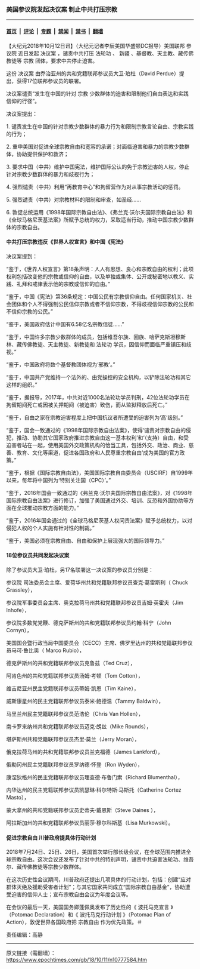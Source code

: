 ### 美国参议院发起决议案 制止中共打压宗教

---

#### [首页](../../../..?n10777584) &nbsp;|&nbsp; [评论](../../../../../epoch-comment?n10777584) &nbsp;|&nbsp; [专题](../../../../../epoch-special?n10777584) &nbsp;|&nbsp; [禁闻](../../../../../epoch-news?n10777584) &nbsp;|&nbsp; [禁书](../../../../../books?n10777584) &nbsp;|&nbsp; [翻墙](https://github.com/gfw-breaker/nogfw/blob/master/README.md?n10777584)


<div class="post_content" id="artbody" itemprop="articleBody">
 <!-- article content begin -->
 <p>
  【大纪元2018年10月12日讯】（大纪元记者李辰美国华盛顿DC报导）美国联邦
  <ok href="https://www.epochtimes.com/gb/tag/%E5%8F%82%E8%AE%AE%E9%99%A2.html">
   参议院
  </ok>
  近日发起
  <ok href="https://www.epochtimes.com/gb/tag/%E5%86%B3%E8%AE%AE%E6%A1%88.html">
   决议案
  </ok>
  ，谴责中共打压
  <ok href="https://www.epochtimes.com/gb/tag/%E6%B3%95%E8%BD%AE%E5%8A%9F.html">
   法轮功
  </ok>
  、
  <ok href="https://www.epochtimes.com/gb/tag/%E6%96%B0%E7%96%86.html">
   新疆
  </ok>
  、基督教、天主教、藏传佛教徒等
  <ok href="https://www.epochtimes.com/gb/tag/%E5%AE%97%E6%95%99.html">
   宗教
  </ok>
  团体，要求中共停止迫害。
 </p>
 <p>
  这份
  <ok href="https://www.epochtimes.com/gb/tag/%E5%86%B3%E8%AE%AE%E6%A1%88.html">
   决议案
  </ok>
  由乔治亚州的共和党籍联邦参议员大卫‧珀杜（David Perdue）提出，获得17位联邦参议员的联署。
 </p>
 <p>
  决议案谴责“发生在中国的针对
  <ok href="https://www.epochtimes.com/gb/tag/%E5%AE%97%E6%95%99.html">
   宗教
  </ok>
  少数群体的迫害和限制他们自由表达和实践信仰的行径”。
 </p>
 <p>
  决议案提出：
 </p>
 <p>
  1. 谴责发生在中国的针对宗教少数群体的暴力行为和限制宗教言论自由、宗教实践的行为；
 </p>
 <p>
  2. 重申美国对促进全球宗教自由和宽容的承诺；对面临迫害和暴力的宗教少数群体，协助提供保护和救济；
 </p>
 <p>
  3. 要求中国（中共）维护中国宪法，维护国际公认的免于宗教迫害的人权，停止针对宗教少数群体的暴力和歧视行为；
 </p>
 <p>
  4. 强烈谴责（中共）利用“再教育中心”和拘留营作为对从事宗教活动的惩罚。
 </p>
 <p>
  5. 强烈谴责（中共）对宗教材料的限制和审查，如圣经……
 </p>
 <p>
  6. 敦促总统运用《1998年国际宗教自由法》、《弗兰克‧沃尔夫国际宗教自由法》和《全球马格尼茨基法案》所赋予总统的权力，采取适当行动，推动中国宗教少数群体的宗教自由。
 </p>
 <h4>
  中共打压宗教违反《世界人权宣言》和中国《宪法》
 </h4>
 <p>
  决议案提到：
 </p>
 <p>
  “鉴于，《世界人权宣言》第18条声明：人人有思想、良心和宗教自由的权利；此项权利包括改变他的宗教或信仰的自由，以及单独或集体、公开或秘密地以教义、实践、礼拜和戒律表示他的宗教或信仰的自由。”
 </p>
 <p>
  “鉴于，中国《宪法》第36条规定：中国公民有宗教信仰自由。任何国家机关、社会团体和个人不得强制公民信仰宗教或者不信仰宗教，不得歧视信仰宗教的公民和不信仰宗教的公民。”
 </p>
 <p>
  “鉴于，美国政府估计中国有6.58亿名宗教信徒……”
 </p>
 <p>
  “鉴于，中国许多宗教少数群体的成员，包括维吾尔族、回族、哈萨克斯坦穆斯林、藏传佛教徒、天主教徒、新教徒和
  <ok href="https://www.epochtimes.com/gb/tag/%E6%B3%95%E8%BD%AE%E5%8A%9F.html">
   法轮功
  </ok>
  学员，因信仰而面临严重镇压和歧视。”
 </p>
 <p>
  “鉴于，中国政府将数个基督教团体视为‘邪教’。”
 </p>
 <p>
  “鉴于，中国共产党维持一个法外的、由党操控的安全机构，以铲除法轮功和其它这样的组织。”
 </p>
 <p>
  “鉴于，据报导，2017年，中共对近1000名法轮功学员判刑，42位法轮功学员在拘留期间死亡或因被关押期间（被迫害）致伤，而从监狱释放后死亡。”
 </p>
 <p>
  “鉴于，自由之家在宗教迫害程度上把中国抗议者所遭受的迫害列为‘高’级别。”
 </p>
 <p>
  “鉴于，国会一致通过的《1998年国际宗教自由法案》，使得‘谴责对宗教自由的侵犯，推动、协助其它国家政府推进宗教自由这一基本权利’和‘（支持）自由，和受迫害者站在一起，使用美国外交政策机构的恰当工具，包括外交、政治、商业、慈善、教育、文化等渠道，促进各国政府和人民尊重宗教自由’成为美国的官方政策。”
 </p>
 <p>
  “鉴于，根据《国际宗教自由法》，美国国际宗教自由委员会（USCIRF）自1999年以来，每年将中国列为‘特别关注国（CPC）’。”
 </p>
 <p>
  “鉴于，2016年国会一致通过的《弗兰克‧沃尔夫国际宗教自由法案》，对《1998年国际宗教自由法案》进行修订，加强了美国通过外交、培训、反恐和外国协助等方面在全球推动宗教方面的能力。”
 </p>
 <p>
  “鉴于，2016年国会通过的《全球马格尼茨基人权问责法案》赋予总统权力，以对侵犯人权的个人实施有针对性的制裁。”
 </p>
 <p>
  “鉴于，美国必须在宗教自由、自由和保护上展现强大的国际领导力。”
 </p>
 <h4>
  18位参议员共同发起决议案
 </h4>
 <p>
  除了参议员大卫‧珀杜，另17名联署这一决议案的参议员分别是：
 </p>
 <p>
  <ok href="https://www.epochtimes.com/gb/tag/%E5%8F%82%E8%AE%AE%E9%99%A2.html">
   参议院
  </ok>
  司法委员会主席、爱荷华州共和党籍联邦参议员查克‧葛雷斯利（ Chuck Grassley），
 </p>
 <p>
  参议院军事委员会主席、奥克拉荷马州共和党籍联邦参议员吉姆‧英霍夫（Jim Inhofe），
 </p>
 <p>
  参议院多数党党鞭、德克萨斯州的共和党籍联邦参议员约翰‧科宁（John Cornyn），
 </p>
 <p>
  美国国会暨行政当局中国委员会（CECC）主席、佛罗里达州的共和党籍联邦参议员马可‧鲁比奥（ Marco Rubio），
 </p>
 <p>
  德克萨斯州的共和党籍联邦参议员克鲁兹（Ted Cruz），
 </p>
 <p>
  阿肯色州的共和党籍联邦参议员汤姆‧考顿（Tom Cotton），
 </p>
 <p>
  维吉尼亚州民主党籍联邦参议员蒂姆‧凯恩（Tim Kaine），
 </p>
 <p>
  威斯康星州的民主党籍联邦参议员泰米‧鲍德温（Tammy Baldwin），
 </p>
 <p>
  马里兰州民主党籍联邦参议员范浩伦（Chris Van Hollen），
 </p>
 <p>
  南卡罗来纳州共和党籍联邦参议员迈克‧朗兹（Mike Rounds），
 </p>
 <p>
  堪萨斯州共和党籍联邦参议员杰里‧莫兰（Jerry Moran），
 </p>
 <p>
  俄克拉荷马州的共和党籍联邦参议员兰克福德（James Lankford），
 </p>
 <p>
  俄勒冈州民主党籍联邦参议员罗纳德‧怀登（Ron Wyden），
 </p>
 <p>
  康涅狄格州的民主党籍联邦参议员理查德‧布鲁门索（Richard Blumenthal），
 </p>
 <p>
  内华达州的民主党籍联邦参议员凯瑟琳‧科尔特斯‧马斯托（Catherine Cortez Masto），
 </p>
 <p>
  蒙大拿州的共和党籍联邦参议员史蒂夫‧戴恩斯（Steve Daines ），
 </p>
 <p>
  阿拉斯加州的共和党籍联邦参议员丽莎‧穆尔科斯基（Lisa Murkowski）。
 </p>
 <h4>
  促进宗教自由 川普政府提具体行动计划
 </h4>
 <p>
  2018年7月24日、25日、26日，美国首次举行部长级会议，在全球范围内推进全球宗教自由。这次会议还发布了针对中共的特别声明，谴责中共迫害法轮功、维吾尔、藏传佛教徒等宗教少数群体。
 </p>
 <p>
  在这次历史性会议期间，川普政府还提出几项具体的行动计划，包括：创建“应对群体灭绝及援助受害者计划”；与其它国家共同成立“国际宗教自由基金”，协助遭受迫害的信仰人士；宣布宗教自由会议为年度会议等。
 </p>
 <p>
  在会议的最后一天，美国国务卿蓬佩奥发布了历史性的《
  <ok href="https://www.epochtimes.com/gb/tag/%e6%b3%a2%e6%89%98%e9%a6%ac%e5%85%8b%e5%ae%a3%e8%a8%80.html">
   波托马克宣言
  </ok>
  》（Potomac Declaration）和《
  <ok href="https://www.epochtimes.com/gb/tag/%e6%b3%a2%e6%89%98%e9%a6%ac%e5%85%8b%e8%a1%8c%e5%8b%95%e8%a8%88%e5%8a%83.html">
   波托马克行动计划
  </ok>
  》（Potomac Plan of Action），敦促世界各国政府把
  <ok href="https://www.epochtimes.com/gb/tag/%e5%ae%97%e6%95%99%e8%87%aa%e7%94%b1.html">
   宗教自由
  </ok>
  作为优先政策。＃
 </p>
 <p>
  责任编辑：高静
 </p>
 <!-- article content end -->
 <div id="below_article_ad">
 </div>
</div>


---

原文链接（需翻墙）：https://www.epochtimes.com/gb/18/10/11/n10777584.htm